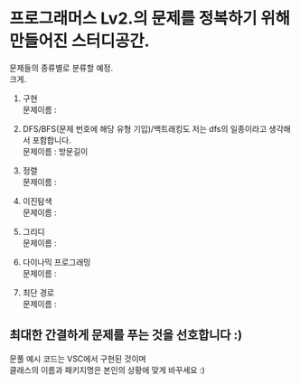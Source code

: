 # 프로그래머스 Lv2.의 문제를 정복하기 위해 만들어진 스터디공간.
문제들의 종류별로 분류할 예정.
<br>크게.

1. 구현
<br>문제이름 :

2. DFS/BFS(문제 번호에 해당 유형 기입)/백트래킹도 저는 dfs의 일종이라고 생각해서 포함합니다.
<br>문제이름 : 방문길이

3. 정렬
<br>문제이름 :

4. 이진탐색
<br>문제이름 :

5. 그리디
<br>문제이름 :

6. 다이나믹 프로그래밍
<br>문제이름 :

7. 최단 경로
<br>문제이름 :

## 최대한 간결하게 문제를 푸는 것을 선호합니다 :)

문풀 예시 코드는 VSC에서 구현된 것이며
<br>클래스의 이름과 패키지명은 본인의 상황에 맞게 바꾸세요 :)

